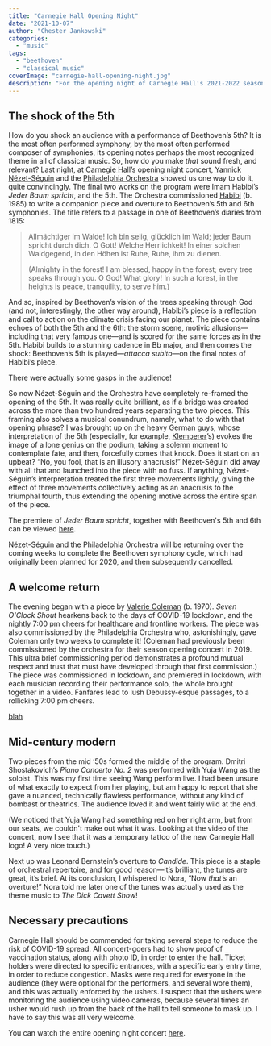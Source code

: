 ```yaml
---
title: "Carnegie Hall Opening Night"
date: "2021-10-07"
author: "Chester Jankowski"
categories:
  - "music"
tags: 
  - "beethoven"
  - "classical music"
coverImage: "carnegie-hall-opening-night.jpg"
description: "For the opening night of Carnegie Hall's 2021-2022 season, Yannick Nézet-Séguin led the Philadelphia orchestra in a performance of Beethoven, Shostakovich, Bernstein, Valerie Coleman, and Imam Habibi."
---
```


## The shock of the 5th

How do you shock an audience with a performance of Beethoven’s 5th? It is the most often performed symphony, by the most often performed composer of symphonies, its opening notes perhaps the most recognized theme in all of classical music. So, how do you make _that_ sound fresh, and relevant? Last night, at [Carnegie Hall](https://www.carnegiehall.org/)’s opening night concert, [Yannick Nézet-Séguin](https://yannicknezetseguin.com/) and the [Philadelphia Orchestra](https://www.philorch.org/) showed us one way to do it, quite convincingly. The final two works on the program were Imam Habibi’s _Jeder Baum spricht_, and the 5th. The Orchestra commissioned [Habibi](https://www.imanhabibi.com/) (b. 1985) to write a companion piece and overture to Beethoven’s 5th and 6th symphonies. The title refers to a passage in one of Beethoven’s diaries from 1815:

> Allmächtiger im Walde! Ich bin selig, glücklich im Wald; jeder Baum spricht durch dich. O Gott! Welche Herrlichkeit! In einer solchen Waldgegend, in den Höhen ist Ruhe, Ruhe, ihm zu dienen.
> 
> (Almighty in the forest! I am blessed, happy in the forest; every tree speaks through you. O God! What glory! In such a forest, in the heights is peace, tranquility, to serve him.)

And so, inspired by Beethoven’s vision of the trees speaking through God (and not, interestingly, the other way around), Habibi’s piece is a reflection and call to action on the climate crisis facing our planet. The piece contains echoes of both the 5th and the 6th: the storm scene, motivic allusions—including that very famous one—and is scored for the same forces as in the 5th. Habibi builds to a stunning cadence in Bb major, and then comes the shock: Beethoven’s 5th is played—_attacca subito_—on the final notes of Habibi’s piece.

There were actually some gasps in the audience!

So now Nézet-Séguin and the Orchestra have completely re-framed the opening of the 5th. It was really quite brilliant, as if a bridge was created across the more than two hundred years separating the two pieces. This framing also solves a musical conundrum, namely, what to do with that opening phrase? I was brought up on the heavy German guys, whose interpretation of the 5th (especially, for example, [Klemperer](https://en.wikipedia.org/wiki/Otto_Klemperer)’s) evokes the image of a lone genius on the podium, taking a solemn moment to contemplate fate, and then, forcefully comes that knock. Does it start on an upbeat? “No, you fool, that is an illusory anacrusis!” Nézet-Séguin did away with all that and launched into the piece with no fuss. If anything, Nézet-Séguin’s interpretation treated the first three movements lightly, giving the effect of three movements collectively acting as an anacrusis to the triumphal fourth, thus extending the opening motive across the entire span of the piece.

The premiere of _Jeder Baum spricht_, together with Beethoven's 5th and 6th can be viewed [here](https://youtu.be/zKWYX5ohadQ).

Nézet-Séguin and the Philadelphia Orchestra will be returning over the coming weeks to complete the Beethoven symphony cycle, which had originally been planned for 2020, and then subsequently cancelled.

## A welcome return

The evening began with a piece by [Valerie Coleman](https://www.vcolemanmusic.com/) (b. 1970). _Seven O'Clock Shout_ hearkens back to the days of COVID-19 lockdown, and the nightly 7:00 pm cheers for healthcare and frontline workers. The piece was also commissioned by the Philadelphia Orchestra who, astonishingly, gave Coleman only two weeks to complete it! (Coleman had previously been commissioned by the orchestra for their season opening concert in 2019. This ultra brief commissioning period demonstrates a profound mutual respect and trust that must have developed through that first commission.) The piece was commissioned in lockdown, and premiered in lockdown, with each musician recording their performance solo, the whole brought together in a video. Fanfares lead to lush Debussy-esque passages, to a rollicking 7:00 pm cheers.

[blah](https://youtu.be/uvBkdLqbKfw)

## Mid-century modern

Two pieces from the mid ‘50s formed the middle of the program. Dmitri Shostakovich’s _Piano Concerto No. 2_ was performed with Yuja Wang as the soloist. This was my first time seeing Wang perform live. I had been unsure of what exactly to expect from her playing, but am happy to report that she gave a nuanced, technically flawless performance, without any kind of bombast or theatrics. The audience loved it and went fairly wild at the end.

(We noticed that Yuja Wang had something red on her right arm, but from our seats, we couldn't make out what it was. Looking at the video of the concert, now I see that it was a temporary tattoo of the new Carnegie Hall logo! A very nice touch.)

Next up was Leonard Bernstein’s overture to _Candide_. This piece is a staple of orchestral repertoire, and for good reason—it’s brilliant, the tunes are great, it’s brief. At its conclusion, I whispered to Nora, “Now _that’s_ an overture!” Nora told me later one of the tunes was actually used as the theme music to _The Dick Cavett Show_!

## Necessary precautions

Carnegie Hall should be commended for taking several steps to reduce the risk of COVID-19 spread. All concert-goers had to show proof of vaccination status, along with photo ID, in order to enter the hall. Ticket holders were directed to specific entrances, with a specific early entry time, in order to reduce congestion. Masks were required for everyone in the audience (they were optional for the performers, and several wore them), and this was actually enforced by the ushers. I suspect that the ushers were monitoring the audience using video cameras, because several times an usher would rush up from the back of the hall to tell someone to mask up. I have to say this was all very welcome.

You can watch the entire opening night concert [here](https://youtu.be/8c-cqmQueUo).
